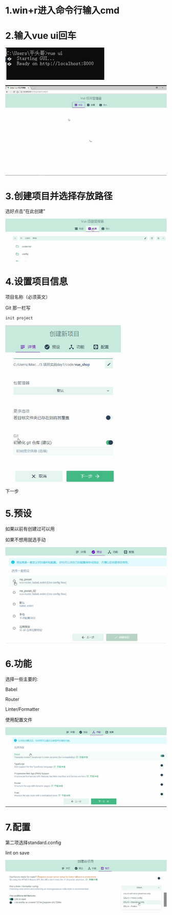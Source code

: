 # 1.win+r进入命令行输入cmd

# 2.输入vue ui回车

![image-20210717163046975](通过vue脚手架创建项目.assets/image-20210717163046975-1626510648634.png)

![image-20210717162930525](通过vue脚手架创建项目.assets/image-20210717162930525-1626510571964.png)

# 3.创建项目并选择存放路径

选好点击“在此创建”

![image-20210717163245858](通过vue脚手架创建项目.assets/image-20210717163245858-1626510767842.png)

# 4.设置项目信息

项目名称（必须英文）

Git 那一栏写

```
init project
```

![image-20210717163451800](通过vue脚手架创建项目.assets/image-20210717163451800-1626510893072.png)

下一步

# 5.预设

如果以前有创建过可以用

如果不想用就选手动

![image-20210717163732871](通过vue脚手架创建项目.assets/image-20210717163732871-1626511053689.png)

# 6.功能

选择一些主要的:

Babel

Router

Linter/Formatter

使用配置文件

![image-20210717163851590](通过vue脚手架创建项目.assets/image-20210717163851590-1626511132729.png)

# 7.配置

第二项选择standard.config

lint on save

![image-20210717164301615](通过vue脚手架创建项目.assets/image-20210717164301615-1626511382761.png)

